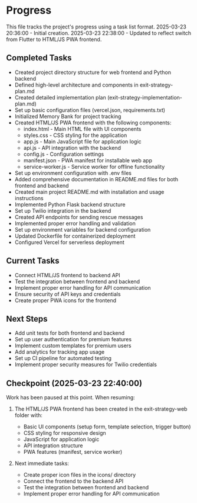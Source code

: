 # Progress

This file tracks the project's progress using a task list format.
2025-03-23 20:36:00 - Initial creation.
2025-03-23 22:38:00 - Updated to reflect switch from Flutter to HTML/JS PWA frontend.

## Completed Tasks

- Created project directory structure for web frontend and Python backend
- Defined high-level architecture and components in exit-strategy-plan.md
- Created detailed implementation plan (exit-strategy-implementation-plan.md)
- Set up basic configuration files (vercel.json, requirements.txt)
- Initialized Memory Bank for project tracking
- Created HTML/JS PWA frontend with the following components:
  - index.html - Main HTML file with UI components
  - styles.css - CSS styling for the application
  - app.js - Main JavaScript file for application logic
  - api.js - API integration with the backend
  - config.js - Configuration settings
  - manifest.json - PWA manifest for installable web app
  - service-worker.js - Service worker for offline functionality
- Set up environment configuration with .env files
- Added comprehensive documentation in README.md files for both frontend and backend
- Created main project README.md with installation and usage instructions
- Implemented Python Flask backend structure
- Set up Twilio integration in the backend
- Created API endpoints for sending rescue messages
- Implemented proper error handling and validation
- Set up environment variables for backend configuration
- Updated Dockerfile for containerized deployment
- Configured Vercel for serverless deployment

## Current Tasks

- Connect HTML/JS frontend to backend API
- Test the integration between frontend and backend
- Implement proper error handling for API communication
- Ensure security of API keys and credentials
- Create proper PWA icons for the frontend

## Next Steps

- Add unit tests for both frontend and backend
- Set up user authentication for premium features
- Implement custom templates for premium users
- Add analytics for tracking app usage
- Set up CI pipeline for automated testing
- Implement proper security measures for Twilio credentials

## Checkpoint (2025-03-23 22:40:00)

Work has been paused at this point. When resuming:

1. The HTML/JS PWA frontend has been created in the exit-strategy-web folder with:
   - Basic UI components (setup form, template selection, trigger button)
   - CSS styling for responsive design
   - JavaScript for application logic
   - API integration structure
   - PWA features (manifest, service worker)
   
2. Next immediate tasks:
   - Create proper icon files in the icons/ directory
   - Connect the frontend to the backend API
   - Test the integration between frontend and backend
   - Implement proper error handling for API communication